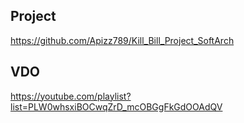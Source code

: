 ## Project
https://github.com/Apizz789/Kill_Bill_Project_SoftArch

## VDO
https://youtube.com/playlist?list=PLW0whsxiBOCwqZrD_mcOBGgFkGdOOAdQV
